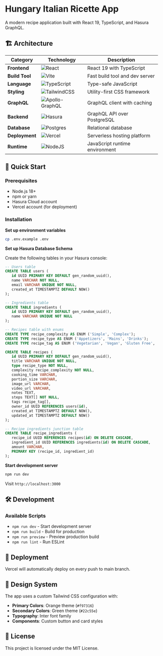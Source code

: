 # Hungary Italian Ricette App

A modern recipe application built with React 19, TypeScript, and Hasura GraphQL.

## 🏗️ Architecture

| Category | Technology | Description |
|----------|------------|-------------|
| **Frontend** | ![React](https://img.shields.io/badge/react-%2320232a.svg?style=for-the-badge&logo=react&logoColor=%2361DAFB)  | React 19 with TypeScript |
| **Build Tool** | ![Vite](https://img.shields.io/badge/vite-%23646CFF.svg?style=for-the-badge&logo=vite&logoColor=white) | Fast build tool and dev server |
| **Language** | ![TypeScript](https://img.shields.io/badge/typescript-%23007ACC.svg?style=for-the-badge&logo=typescript&logoColor=white) | Type-safe JavaScript |
| **Styling** | ![TailwindCSS](https://img.shields.io/badge/tailwindcss-%2338B2AC.svg?style=for-the-badge&logo=tailwind-css&logoColor=white) | Utility-first CSS framework |
| **GraphQL** | ![Apollo-GraphQL](https://img.shields.io/badge/-ApolloGraphQL-311C87?style=for-the-badge&logo=apollo-graphql) | GraphQL client with caching |
| **Backend** | ![Hasura](https://img.shields.io/badge/Hasura-1EB4D4?style=for-the-badge&logo=hasura&logoColor=white) | GraphQL API over PostgreSQL |
| **Database** | ![Postgres](https://img.shields.io/badge/postgres-%23316192.svg?style=for-the-badge&logo=postgresql&logoColor=white) | Relational database |
| **Deployment** | ![Vercel](https://img.shields.io/badge/vercel-%23000000.svg?style=for-the-badge&logo=vercel&logoColor=white) | Serverless hosting platform |
| **Runtime** | ![NodeJS](https://img.shields.io/badge/node.js-6DA55F?style=for-the-badge&logo=node.js&logoColor=white) | JavaScript runtime environment |

## 🚀 Quick Start

### Prerequisites

- Node.js 18+ 
- npm or yarn
- Hasura Cloud account
- Vercel account (for deployment)

### Installation

**Set up environment variables**
```bash
cp .env.example .env
```

**Set up Hasura Database Schema**
   
Create the following tables in your Hasura console:

```sql
-- Users table
CREATE TABLE users (
   id UUID PRIMARY KEY DEFAULT gen_random_uuid(),
   name VARCHAR NOT NULL,
   email VARCHAR UNIQUE NOT NULL,
   created_at TIMESTAMPTZ DEFAULT NOW()
);

-- Ingredients table
CREATE TABLE ingredients (
   id UUID PRIMARY KEY DEFAULT gen_random_uuid(),
   name VARCHAR UNIQUE NOT NULL
);

-- Recipes table with enums
CREATE TYPE recipe_complexity AS ENUM ('Simple', 'Complex');
CREATE TYPE recipe_type AS ENUM ('Appetizers', 'Mains', 'Drinks');
CREATE TYPE recipe_tag AS ENUM ('Vegetarian', 'Vegan', 'Gluten Free', 'Dairy Free', 'Quick', 'Comfort', 'Healthy');

CREATE TABLE recipes (
   id UUID PRIMARY KEY DEFAULT gen_random_uuid(),
   title VARCHAR UNIQUE NOT NULL,
   type recipe_type NOT NULL,
   complexity recipe_complexity NOT NULL,
   cooking_time VARCHAR,
   portion_size VARCHAR,
   image_url VARCHAR,
   video_url VARCHAR,
   notes TEXT,
   steps TEXT[] NOT NULL,
   tags recipe_tag[],
   owner_id UUID REFERENCES users(id),
   created_at TIMESTAMPTZ DEFAULT NOW(),
   updated_at TIMESTAMPTZ DEFAULT NOW()
);

-- Recipe ingredients junction table
CREATE TABLE recipe_ingredients (
   recipe_id UUID REFERENCES recipes(id) ON DELETE CASCADE,
   ingredient_id UUID REFERENCES ingredients(id) ON DELETE CASCADE,
   amount VARCHAR,
   PRIMARY KEY (recipe_id, ingredient_id)
);
   ```

**Start development server**
```bash
npm run dev
```

Visit `http://localhost:3000`


## 🛠️ Development

### Available Scripts

- `npm run dev` - Start development server
- `npm run build` - Build for production
- `npm run preview` - Preview production build
- `npm run lint` - Run ESLint


## 🚀 Deployment

Vercel will automatically deploy on every push to main branch.

## 🎨 Design System

The app uses a custom Tailwind CSS configuration with:

- **Primary Colors**: Orange theme (`#f97316`)
- **Secondary Colors**: Green theme (`#22c55e`)
- **Typography**: Inter font family
- **Components**: Custom button and card styles

## 📄 License

This project is licensed under the MIT License.
